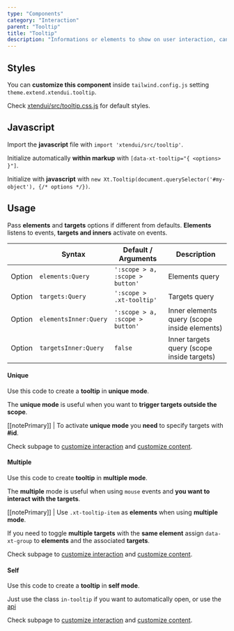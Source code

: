 ```yaml
---
type: "Components"
category: "Interaction"
parent: "Tooltip"
title: "Tooltip"
description: "Informations or elements to show on user interaction, can contain simple text and more complex graphics."
---
```


## Styles

You can **customize this component** inside `tailwind.config.js` setting `theme.extend.xtendui.tooltip`.

Check [xtendui/src/tooltip.css.js](https://github.com/minimit/xtendui/blob/beta/src/tooltip.css.js) for default styles.

## Javascript

Import the **javascript** file with `import 'xtendui/src/tooltip'`.

Initialize automatically **within markup** with `[data-xt-tooltip="{ <options> }"]`.

Initialize with **javascript** with `new Xt.Tooltip(document.querySelector('#my-object'), {/* options */})`.

## Usage

Pass **elements** and **targets** options if different from defaults. **Elements** listens to events, **targets and inners** activate on events.

<div class="xt-overflow-sub overflow-y-hidden overflow-x-scroll my-5 xt-my-auto w-full">

|                         | Syntax                                    | Default / Arguments                       | Description                   |
| ----------------------- | ----------------------------------------- | ----------------------------- | ----------------------------- |
| Option                  | `elements:Query`                          | `':scope > a, :scope > button'`        | Elements query            |
| Option                  | `targets:Query`                          | `':scope > .xt-tooltip'`        | Targets query            |
| Option                  | `elementsInner:Query`                          | `':scope > a, :scope > button'`        | Inner elements query (scope inside elements)            |
| Option                  | `targetsInner:Query`                          | `false`        | Inner targets query (scope inside targets)           |

</div>

#### Unique

Use this code to create a **tooltip** in **unique mode**.

The **unique mode** is useful when you want to **trigger targets outside the scope**.

[[notePrimary]]
| To activate **unique mode** you **need** to specify targets with **#id**.

<demo>
  <demoinline src="demos/components/tooltip/usage-unique">
  </demoinline>
</demo>

Check subpage to [customize interaction](/components/tooltip/interaction) and [customize content](/components/tooltip/content).

#### Multiple

Use this code to create **tooltip** in **multiple mode**.

The **multiple** mode is useful when using `mouse` events and **you want to interact with the targets**.

[[notePrimary]]
| Use `.xt-tooltip-item` as **elements** when using **multiple mode**.

If you need to toggle **multiple targets** with the **same element** assign `data-xt-group` to **elements** and the associated **targets**.

<demo>
  <demoinline src="demos/components/tooltip/usage-multiple">
  </demoinline>
  <demoinline src="demos/components/tooltip/usage-multiple-group">
  </demoinline>
</demo>

Check subpage to [customize interaction](/components/tooltip/interaction) and [customize content](/components/tooltip/content).

#### Self

Use this code to create a **tooltip** in **self mode**.

Just use the class `in-tooltip` if you want to automatically open, or use the [api](/components/tooltip/api)

<demo>
  <demoinline src="demos/components/tooltip/usage-self">
  </demoinline>
</demo>

Check subpage to [customize interaction](/components/tooltip/interaction) and [customize content](/components/tooltip/content).

